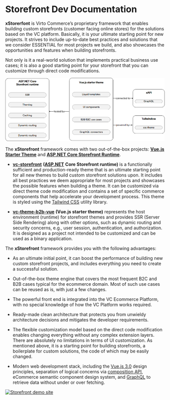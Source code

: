 # Storefront Dev Documentation

**xStorerfont** is Virto Commerce’s proprietary framework that enables building custom storefronts (customer facing online stores) for the solutions based on the VC platform. Basically, it is your ultimate starting point for new projects. It strives to include up-to-date best practices and solutions that we consider ESSENTIAL for most projects we build, and also showcases the opportunities and features when building storefronts.

Not only is it a real-world solution that implements practical business use cases; it is also a good starting point for your storefront that you can customize through direct code modifications.

![xStorefront chart](media/xstorefront-chart.png)

The **xStorefront** framework comes with two out-of-the-box projects: [**Vue.js Starter Theme**](https://github.com/VirtoCommerce/vc-theme-b2b-vue)  and [**ASP.NET Core Storefront Runtime**](https://github.com/VirtoCommerce/vc-storefront).

-   [**vc-storefront**](https://github.com/VirtoCommerce/vc-storefront) **(**[**ASP.NET**](http://ASP.NET) **Core Storefront runtime)** is a functionally sufficient and production-ready theme that is an ultimate starting point for all new themes to build custom storefront solutions upon. It includes all best practices we deem appropriate for most projects and showcases the possible features when building a theme. It can be customized via direct theme code modification and contains a set of specific commerce components that help accelerate your development process. This theme is styled using the [Tailwind CSS](https://tailwindcss.com/) utility library.
    
-   [**vc-theme-b2b-vue**](https://github.com/VirtoCommerce/vc-theme-b2b-vue) **(Vue.js starter theme)** represents the host environment (runtime) for storefront themes and provides SSR (Server Side Rendering) along with other options, such as dynamic routing and security concerns, e.g., user session, authentication, and authorization. It is designed as a project not intended to be customized and can be used as a binary application.

The **xStorefront** framework provides you with the following advantages:

- As an ultimate initial point, it can boost the performance of building new custom storefront projects, and includes everything you need to create a successful solution.
    
- Out-of-the-box theme engine that covers the most frequent B2C and B2B cases typical for the ecommerce domain. Most of such use cases can be reused as is, with just a few changes.
    
- The powerful front end is integrated into the VC Ecommerce Platform, with no special knowledge of how the VC Platform works required.
    
- Ready-made clean architecture that protects you from unwieldy architecture decisions and mitigates the developer requirements.
    
-  The flexible customization model based on the direct code modification enables changing everything without any complex extension layers. There are absolutely no limitations in terms of UI customization. As mentioned above, it is a starting point for building storefronts, a boilerplate for custom solutions, the code of which may be easily changed.
    
- Modern web development stack, including the [Vue.js 3.0](https://vuejs.org/) design principles, separation of logical concerns via [composition API](https://v3.vuejs.org/api/composition-api.html), eCommerce semantic component design system, and [GraphQL](https://graphql.org/) to retrieve data without under or over fetching.
    
[![Storefront demo site](/media/)](https://virtostart-demo-store.govirto.com/)
